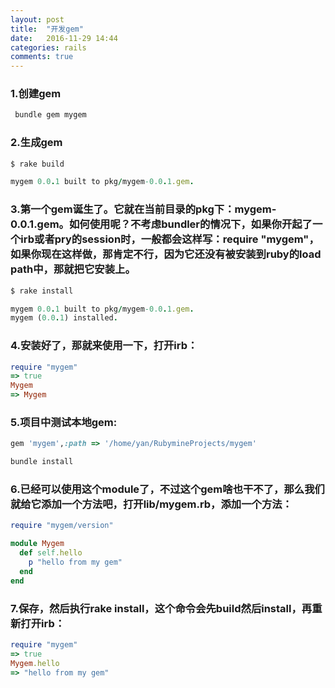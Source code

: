 ```yaml
---
layout: post
title:  "开发gem"
date:   2016-11-29 14:44
categories: rails
comments: true
---
```



### 1.创建gem
```ruby
 bundle gem mygem
```

### 2.生成gem

``` ruby
$ rake build

mygem 0.0.1 built to pkg/mygem-0.0.1.gem.
```

### 3.第一个gem诞生了。它就在当前目录的pkg下：mygem-0.0.1.gem。如何使用呢？不考虑bundler的情况下，如果你开起了一个irb或者pry的session时，一般都会这样写：require "mygem"，如果你现在这样做，那肯定不行，因为它还没有被安装到ruby的load path中，那就把它安装上。

``` ruby
$ rake install

mygem 0.0.1 built to pkg/mygem-0.0.1.gem.
mygem (0.0.1) installed.

```
### 4.安装好了，那就来使用一下，打开irb：

```ruby
require "mygem"
=> true
Mygem
=> Mygem
```

### 5.项目中测试本地gem:

```ruby
gem 'mygem',:path => '/home/yan/RubymineProjects/mygem'

bundle install
```




### 6.已经可以使用这个module了，不过这个gem啥也干不了，那么我们就给它添加一个方法吧，打开lib/mygem.rb，添加一个方法：

```ruby
require "mygem/version"

module Mygem
  def self.hello
    p "hello from my gem"
  end
end
```
### 7.保存，然后执行rake install，这个命令会先build然后install，再重新打开irb：

```ruby
require "mygem"
=> true
Mygem.hello
=> "hello from my gem"

```